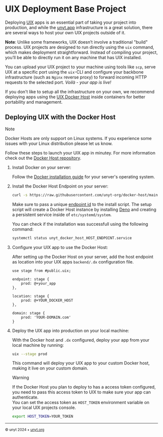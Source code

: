 # UIX Deployment Base Project

Deploying [UIX](https://github.com/unyt-org/uix) apps is an essential part of taking your project into production, and while the [unyt.app](https://unyt.app) infrastructure is a great solution, there are several ways to host your own UIX projects outside of it.

**Note**:
Unlike some frameworks, UIX doesn’t involve a traditional "build" process. UIX projects are designed to run directly using the `uix` command, which makes deployment straightforward. Instead of compiling your project, you’ll be able to directly run it on any machine that has UIX installed.

You can upload your UIX project to your machine using tools like `scp`, serve UIX at a specific port using the `uix`-CLI and configure your backbone infrastructure (such as `Nginx` reverse proxy) to forward incoming HTTP requests to the selected port. *Voilà - your app is live!*

If you don't like to setup all the infrastructure on your own, we recommend deploying apps using the [UIX Docker Host](https://github.com/unyt-org/docker-host) inside containers for better portability and management.

## Deploying UIX with the Docker Host
> [!NOTE]
> Docker Hosts are only support on Linux systems.
> If you experience some issues with your Linux distribution please let us know.

Follow these steps to launch your UIX app in minutey. For more information check out the [Docker Host repository](https://github.com/unyt-org/docker-host/tree/v2).

1. Install Docker on your server:
	
	Follow the [Docker installation guide](https://docs.docker.com/get-started/get-docker/) for your server's operating system.
2. Install the Docker Host Endpoint on your server:

	```bash
	curl -s https://raw.githubusercontent.com/unyt-org/docker-host/main/setup.sh | bash -s @+YOUR_DOCKER_HOST
	```
	Make sure to pass a unique [endpoint id](https://docs.unyt.org/manual/datex/endpoints) to the install script. The setup script will create a Docker Host instance by installing [Deno](https://github.com/denoland/deno) and creating a persistent service inside of `etc/systemd/system`.

	You can check if the installation was successfull using the following command: 
	```bash
	systemctl status unyt_docker_host_HOST_ENDPOINT.service
	```
3. Configure your UIX app to use the Docker Host:

	After setting up the Docker Host on your server, add the host endpoint as location into your UIX apps `backend/.dx` configuration file.

	```datex title="backend/.dx"
	use stage from #public.uix;

	endpoint: stage {
		prod: @+your_app
	},

	location: stage {
		prod: @+YOUR_DOCKER_HOST
	},

	domain: stage {
		prod: 'YOUR-DOMAIN.com'
	}
	```
4. Deploy the UIX app into production on your local machine:

	With the Docker host and `.dx` configured, deploy your app from your local machine by running:
	```bash
	uix --stage prod
	```

	This command will deploy your UIX app to your custom Docker host, making it live on your custom domain.

	> [!WARNING]
	> If the Docker Host you plan to deploy to has a access token configured, you need to pass this access token to UIX to make sure your app can authenticate.<br/>
	> You can set the access token as `HOST_TOKEN` environment variable on your local UIX projects console.
	> ```bash
	> export HOST_TOKEN=YOUR_TOKEN
	> ```

---

<sub>&copy; unyt 2024 • [unyt.org](https://unyt.org)</sub>
